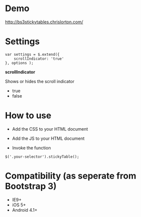 # Demo

http://bs3stickytables.chrislorton.com/

# Settings

```
var settings = $.extend({
    scrollIndicator: 'true'
}, options );
```

**scrollIndicator**

Shows or hides the scroll indicator

- true
- false

# How to use

- Add the CSS to your HTML document

- Add the JS to your HTML document

- Invoke the function

```
$('.your-selector').stickyTable();
```

# Compatibility (as seperate from Bootstrap 3)

- IE9+
- iOS 5+
- Android 4.1+
